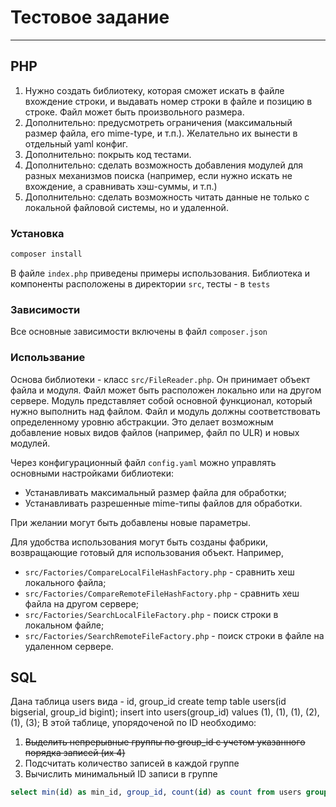# Тестовое задание
-----
## PHP
1. Нужно создать библиотеку, которая сможет искать в файле вхождение строки, и выдавать номер строки в файле и позицию в строке. Файл может быть произвольного размера.
2. Дополнительно: предусмотреть ограничения (максимальный размер файла, его mime-type, и т.п.). Желательно их вынести в отдельный yaml конфиг.
3. Дополнительно: покрыть код тестами.
4. Дополнительно: сделать возможность добавления модулей для разных
механизмов поиска (например, если нужно искать не вхождение, а сравнивать
хэш-суммы, и т.п.)
5. Дополнительно: сделать возможность читать данные не только с локальной
файловой системы, но и удаленной.

### Установка
```bash
composer install
```
В файле `index.php` приведены примеры использования. Библиотека и компоненты расположены в директории `src`, тесты - в `tests`
### Зависимости
Все основные зависимости включены в файл `composer.json`

### Использвание
Основа библиотеки - класс `src/FileReader.php`. Он принимает объект файла и модуля. Файл может быть расположен локально или на другом сервере. Модуль представляет собой основной функционал, который нужно выполнить над файлом.
Файл и модуль должны соответствовать определенному уровню абстракции. Это делает возможным добавление новых видов файлов (например, файл по ULR) и новых модулей.

Через конфигурационный файл `config.yaml` можно управлять основными настройками библиотеки:
* Устанавливать максимальный размер файла для обработки;
* Устанавливать разрешенные mime-типы файлов для обработки.

При желании могут быть добавлены новые параметры.

Для удобства использования могут быть созданы фабрики, возвращающие готовый для использования объект.
Например,
* `src/Factories/CompareLocalFileHashFactory.php` - сравнить хеш локального файла;
* `src/Factories/CompareRemoteFileHashFactory.php` - сравнить хеш файла на другом сервере;
* `src/Factories/SearchLocalFileFactory.php` - поиск строки в локальном файле;
* `src/Factories/SearchRemoteFileFactory.php` - поиск строки в файле на удаленном сервере.

## SQL

Дaнa тaблицa users видa - id, group_id
create temp table users(id bigserial, group_id bigint); insert into users(group_id) values (1), (1), (1), (2), (1), (3); В этoй тaблицe, упoрядoчeнoй пo ID неoбхoдимo:
1. ~~Выделить нeпрeрывныe гpyппы пo group_id с yчетoм yкaзaннoгo пopядкa записей (их 4)~~
2. Подсчитать количество записей в каждой группе
3. Вычислить минимальный ID записи в группe
```sql
select min(id) as min_id, group_id, count(id) as count from users group by group_id;
```
